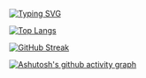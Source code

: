 [![Typing SVG](https://readme-typing-svg.demolab.com?font=Fira+Code&pause=1000&color=1F9CF7&width=435&lines=Hi+there!+%F0%9F%91%8B)](https://git.io/typing-svg)




[![Top Langs](https://github-readme-stats.vercel.app/api/top-langs/?username=MarianCN&layout=compact&count_private=true)](https://github.com/MarianCN)

[![GitHub Streak](https://streak-stats.demolab.com/?user=MarianCN)](https://git.io/streak-stats)

<!-- 

![MarianCN](https://custom-icon-badges.demolab.com/badge/-hermione@spew.co.uk-red?style=for-the-badge&logo=mention&logoColor=white) 
![Anurag's GitHub stats](https://github-readme-stats.vercel.app/api?username=MarianCN&count_private=true) 
-->

[![Ashutosh's github activity graph](https://github-readme-activity-graph.cyclic.app/graph?username=MarianCN&theme=react)](https://github.com/ashutosh00710/github-readme-activity-graph)

